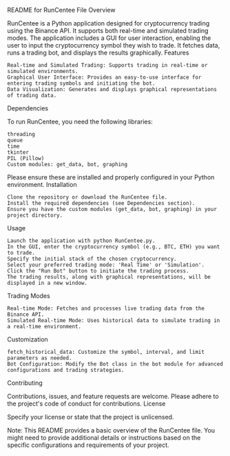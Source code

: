 README for RunCentee File
Overview

RunCentee is a Python application designed for cryptocurrency trading using the Binance API. It supports both real-time and simulated trading modes. The application includes a GUI for user interaction, enabling the user to input the cryptocurrency symbol they wish to trade. It fetches data, runs a trading bot, and displays the results graphically.
Features

    Real-time and Simulated Trading: Supports trading in real-time or simulated environments.
    Graphical User Interface: Provides an easy-to-use interface for entering trading symbols and initiating the bot.
    Data Visualization: Generates and displays graphical representations of trading data.

Dependencies

To run RunCentee, you need the following libraries:

    threading
    queue
    time
    tkinter
    PIL (Pillow)
    Custom modules: get_data, bot, graphing

Please ensure these are installed and properly configured in your Python environment.
Installation

    Clone the repository or download the RunCentee file.
    Install the required dependencies (see Dependencies section).
    Ensure you have the custom modules (get_data, bot, graphing) in your project directory.

Usage

    Launch the application with python RunCentee.py.
    In the GUI, enter the cryptocurrency symbol (e.g., BTC, ETH) you want to trade.
    Specify the initial stack of the chosen cryptocurrency.
    Select your preferred trading mode: 'Real Time' or 'Simulation'.
    Click the "Run Bot" button to initiate the trading process.
    The trading results, along with graphical representations, will be displayed in a new window.
    
Trading Modes

    Real-time Mode: Fetches and processes live trading data from the Binance API.
    Simulated Real-time Mode: Uses historical data to simulate trading in a real-time environment.

Customization

    fetch_historical_data: Customize the symbol, interval, and limit parameters as needed.
    Bot Configuration: Modify the Bot class in the bot module for advanced configurations and trading strategies.

Contributing

Contributions, issues, and feature requests are welcome. Please adhere to the project's code of conduct for contributions.
License

Specify your license or state that the project is unlicensed.

Note: This README provides a basic overview of the RunCentee file. You might need to provide additional details or instructions based on the specific configurations and requirements of your project.